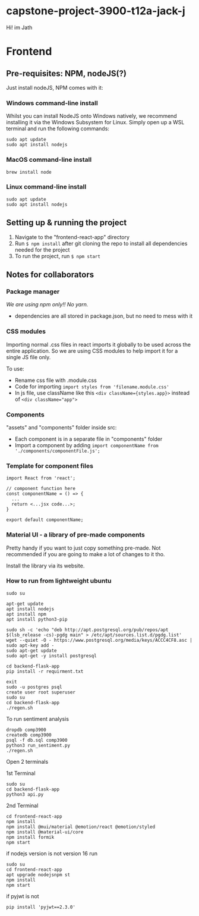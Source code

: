 # capstone-project-3900-t12a-jack-j
Hi! im Jath
# Frontend

## Pre-requisites: NPM, nodeJS(?)
Just install nodeJS, NPM comes with it:

### Windows command-line install
Whilst you can install NodeJS onto Windows natively, we recommend installing it via the Windows Subsystem for Linux. Simply open up a WSL terminal and run the following commands:
```
sudo apt update
sudo apt install nodejs
```
### MacOS command-line install
```
brew install node
```

### Linux command-line install
```
sudo apt update
sudo apt install nodejs
```



## Setting up & running the project

1. Navigate to the "frontend-react-app" directory
2. Run `$ npm install` after git cloning the repo to install all dependencies needed for the project
3. To run the project, run `$ npm start`

## Notes for collaborators

### Package manager
*We are using npm only!! No yarn.*
* dependencies are all stored in package.json, but no need to mess with it

### CSS modules
Importing normal .css files in react imports it globally to be used across the entire application. So we are using CSS modules to help import it for a single JS file only.

To use:
* Rename css file with .module.css
* Code for importing `import styles from 'filename.module.css'`
* In js file, use className like this
`<div className={styles.app}>`
instead of 
`<div className="app">`

### Components
"assets" and "components" folder inside src:
* Each component is in a separate file in "components" folder
* Import a component by adding `import componentName from './components/componentFile.js';`

### Template for component files
```
import React from 'react';

// component function here
const componentName = () => {
  ...
  return <...jsx code...>;
}

export default componentName;
```

### Material UI - a library of pre-made components
Pretty handy if you want to just copy something pre-made. Not recommended if you are going to make a lot of changes to it tho.

Install the library via its website.


### How to run from lightweight ubuntu
```
sudo su

apt-get update
apt install nodejs
apt install npm
apt install python3-pip

sudo sh -c 'echo "deb http://apt.postgresql.org/pub/repos/apt $(lsb_release -cs)-pgdg main" > /etc/apt/sources.list.d/pgdg.list'
wget --quiet -O - https://www.postgresql.org/media/keys/ACCC4CF8.asc | sudo apt-key add -
sudo apt-get update
sudo apt-get -y install postgresql

cd backend-flask-app
pip install -r requirment.txt

exit
sudo -u postgres psql
create user root superuser
sudo su
cd backend-flask-app
./regen.sh
```
To run sentiment analysis

```
dropdb comp3900
createdb comp3900
psql -f db.sql comp3900
python3 run_sentiment.py
./regen.sh
```

Open 2 terminals

1st Terminal
```
sudo su
cd backend-flask-app
python3 api.py

```

2nd Terminal
```
cd frontend-react-app
npm install
npm install @mui/material @emotion/react @emotion/styled
npm install @material-ui/core
npm install formik
npm start
```
if nodejs version is not version 16 run

```
sudo su
cd frontend-react-app
apt upgrade nodejsnpm st 
npm install
npm start
```

if pyjwt is not 
```
pip install 'pyjwt==2.3.0'
```



